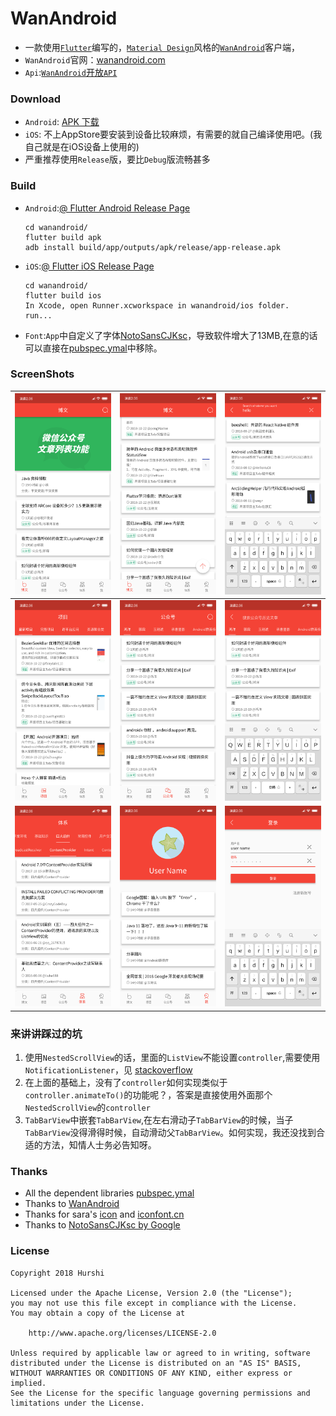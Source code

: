 # WanAndroid
* 一款使用[`Flutter`](https://github.com/flutter/flutter)编写的，[`Material Design`](https://flutter.io/widgets/material/)风格的[`WanAndroid`](http://wanandroid.com/)客户端，
* `WanAndroid`官网：[wanandroid.com](http://wanandroid.com/)
* `Api`:[`WanAndroid`开放`API`](http://wanandroid.com/blog/show/2)

### Download
* `Android`: [APK 下载](https://github.com/hurshi/wanandroid/releases)
* `iOS`: 不上AppStore要安装到设备比较麻烦，有需要的就自己编译使用吧。(我自己就是在iOS设备上使用的)
* 严重推荐使用`Release`版，要比`Debug`版流畅甚多

### Build
* `Android`:[@ Flutter Android Release Page](https://flutter.io/android-release/)
	
	```
	cd wanandroid/
	flutter build apk
	adb install build/app/outputs/apk/release/app-release.apk
	```
* `iOS`:[@ Flutter iOS Release Page](https://flutter.io/ios-release/)
		
	```
	cd wanandroid/
	flutter build ios
	In Xcode, open Runner.xcworkspace in wanandroid/ios folder.
	run...
	```
* `Font`:`App`中自定义了字体[NotoSansCJKsc](https://www.google.com/get/noto/)，导致软件增大了13MB,在意的话可以直接在[pubspec.ymal](pubspec.yaml)中移除。


### ScreenShots
![](sources/imgs/Screenshot_blog.png) |![](sources/imgs/Screenshot_blog_top.png) | ![](sources/imgs/Screenshot_search.png) 
:-------------------------:|:-------------------------:|:-------------------------:
![](sources/imgs/Screenshot_project.png)  |  ![](sources/imgs/Screenshot_wechat.png) |  ![](sources/imgs/Screenshot_wechat_search.png)
![](sources/imgs/Screenshot_system.png)  |  ![](sources/imgs/Screenshot_mine.png) |  ![](sources/imgs/Screenshot_login.png)

### 来讲讲踩过的坑
1. 使用`NestedScrollView`的话，里面的`ListView`不能设置`controller`,需要使用`NotificationListener`，见 [stackoverflow](https://stackoverflow.com/a/51017562)
2. 在上面的基础上，没有了`controller`如何实现类似于`controller.animateTo()`的功能呢？，答案是直接使用外面那个`NestedScrollView`的`controller`
3. `TabBarView`中嵌套`TabBarView`,在左右滑动子`TabBarView`的时候，当子`TabBarView`没得滑得时候，自动滑动父`TabBarView`。如何实现，我还没找到合适的方法，知情人士务必告知呀。

### Thanks
* All the dependent libraries [pubspec.ymal](pubspec.yaml)
* Thanks to [WanAndroid](http://wanandroid.com/)
* Thanks for sara's [icon](sources/icon.ai) and [iconfont.cn](http://www.iconfont.cn/)
* Thanks to [NotoSansCJKsc by Google](https://www.google.com/get/noto/)


### License

   ```
   Copyright 2018 Hurshi

   Licensed under the Apache License, Version 2.0 (the "License");
   you may not use this file except in compliance with the License.
   You may obtain a copy of the License at

       http://www.apache.org/licenses/LICENSE-2.0

   Unless required by applicable law or agreed to in writing, software
   distributed under the License is distributed on an "AS IS" BASIS,
   WITHOUT WARRANTIES OR CONDITIONS OF ANY KIND, either express or implied.
   See the License for the specific language governing permissions and
   limitations under the License.
   ```
